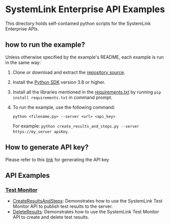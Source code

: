 SystemLink Enterprise API Examples
==============================

This directory holds self-contained python scripts for the
SystemLink Enterprise APIs. 

how to run the example?
-----------------------

Unless otherwise specified by the example's README, each example is run in the
same way:

1. Clone _or_ download and extract the [repository source](https://github.com/ni/systemlink-enterprise-examples/archive/master.zip).
2. Install the [Python SDK](https://www.python.org/downloads/) version 3.8 or higher.
3. Install all the libraries mentioned in the [requirements.txt](/requirements.txt) by running `pip install requirements.txt` in command prompt.
4. To run the example, use the following command:

    ```
    python <filename.py> --server <url> <api_key>
    ```

    For example: `python create_results_and_steps.py --server https://my_server apiKey`.

How to generate API key?
------------------------
Please refer to this [link](https://www.ni.com/docs/en-US/bundle/systemlink-enterprise/page/creating-an-api-key.html) for generating the API key

API Examples
------------
### [Test Monitor](TestMonitor)

- [CreateResultsAndSteps](TestMonitor/CreateResultsAndSteps/create_results_and_steps.py): Demonstrates how to use the SystemLink Test Monitor API to publish test results to the server.
- [DeleteResults](TestMonitor/DeleteResults/delete_results.py): Demonstrates how to use the SystemLink Test Monitor API to create and delete test results.
